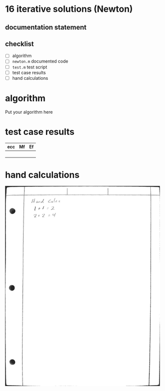# 16 iterative solutions (Newton)

## documentation statement

## checklist

- [ ] algorithm
- [ ] `newton.m` documented code
- [ ] `test.m` test script
- [ ] test case results
- [ ] hand calculations

# algorithm

Put your algorithm here

# test case results

| ecc | Mf  | Ef  |
| --- | --- | --- |
|     |     |     |
|     |     |     |
|     |     |     |
|     |     |     |

# hand calculations

![](../sources/hand_calc_example.jpg)
